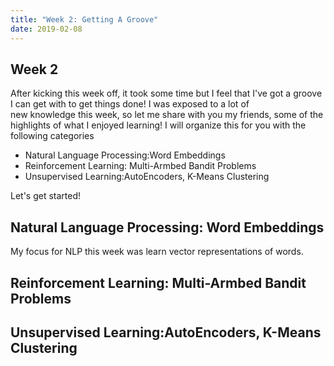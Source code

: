 ```yaml
---
title: "Week 2: Getting A Groove"
date: 2019-02-08
---
```

## Week 2 
After kicking this week off, it took some time but I feel that I've got a 
groove I can get with to get things done! I was exposed to a lot of  
new knowledge this week, so let me share with you my friends, 
some of the highlights  of what I enjoyed learning! 
I will organize this for you with the following categories 
<ul>
    <li> Natural Language Processing:Word Embeddings  </li>
    <li> Reinforcement Learning: Multi-Armbed Bandit Problems </li>
    <li> Unsupervised Learning:AutoEncoders, K-Means Clustering </li>
</ul>
Let's get started! 

<h2> Natural Language Processing: Word Embeddings</h2>
My focus for NLP this week was learn vector representations of words. 

<h2> Reinforcement Learning: Multi-Armbed Bandit Problems</h2> 

<h2> Unsupervised Learning:AutoEncoders, K-Means Clustering </h2> 